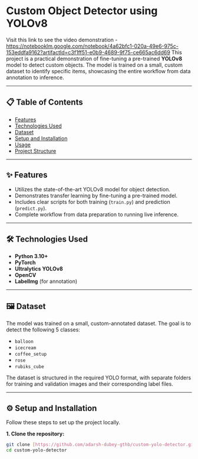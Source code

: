 # Custom Object Detector using YOLOv8
Visit this link to see the video demonstration - https://notebooklm.google.com/notebook/4a62bfc1-020a-49e6-975c-153eddfa9162?artifactId=c3f1ff51-e0b9-4689-9f75-ce665ac6dd69
This project is a practical demonstration of fine-tuning a pre-trained **YOLOv8** model to detect custom objects. The model is trained on a small, custom dataset to identify specific items, showcasing the entire workflow from data annotation to inference.




---

## 📋 Table of Contents
- [Features](#-features)
- [Technologies Used](#-technologies-used)
- [Dataset](#-dataset)
- [Setup and Installation](#-setup-and-installation)
- [Usage](#-usage)
- [Project Structure](#-project-structure)

---

## ✨ Features
- Utilizes the state-of-the-art YOLOv8 model for object detection.
- Demonstrates transfer learning by fine-tuning a pre-trained model.
- Includes clear scripts for both training (`train.py`) and prediction (`predict.py`).
- Complete workflow from data preparation to running live inference.

---

## 🛠️ Technologies Used
- **Python 3.10+**
- **PyTorch**
- **Ultralytics YOLOv8**
- **OpenCV**
- **LabelImg** (for annotation)

---

## 🖼️ Dataset
The model was trained on a small, custom-annotated dataset. The goal is to detect the following 5 classes:

- `balloon`
- `icecream`
- `coffee_setup`
- `rose`
- `rubiks_cube`

The dataset is structured in the required YOLO format, with separate folders for training and validation images and their corresponding label files.

---

## ⚙️ Setup and Installation

Follow these steps to set up the project locally.

**1. Clone the repository:**
```bash
git clone [https://github.com/adarsh-dubey-gthb/custom-yolo-detector.git]
cd custom-yolo-detector
